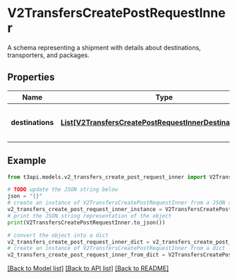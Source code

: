 # V2TransfersCreatePostRequestInner

A schema representing a shipment with details about destinations, transporters, and packages.

## Properties

Name | Type | Description | Notes
------------ | ------------- | ------------- | -------------
**destinations** | [**List[V2TransfersCreatePostRequestInnerDestinationsInner]**](V2TransfersCreatePostRequestInnerDestinationsInner.md) | List of destinations for the shipment. | [optional] 

## Example

```python
from t3api.models.v2_transfers_create_post_request_inner import V2TransfersCreatePostRequestInner

# TODO update the JSON string below
json = "{}"
# create an instance of V2TransfersCreatePostRequestInner from a JSON string
v2_transfers_create_post_request_inner_instance = V2TransfersCreatePostRequestInner.from_json(json)
# print the JSON string representation of the object
print(V2TransfersCreatePostRequestInner.to_json())

# convert the object into a dict
v2_transfers_create_post_request_inner_dict = v2_transfers_create_post_request_inner_instance.to_dict()
# create an instance of V2TransfersCreatePostRequestInner from a dict
v2_transfers_create_post_request_inner_from_dict = V2TransfersCreatePostRequestInner.from_dict(v2_transfers_create_post_request_inner_dict)
```
[[Back to Model list]](../README.md#documentation-for-models) [[Back to API list]](../README.md#documentation-for-api-endpoints) [[Back to README]](../README.md)


